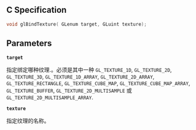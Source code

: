 ## C Specification

```c
void glBindTexture(	GLenum target, GLuint texture);
```

## Parameters

**`target`**

指定绑定哪种纹理.。必须是其中一种 `GL_TEXTURE_1D`, `GL_TEXTURE_2D`, `GL_TEXTURE_3D`, `GL_TEXTURE_1D_ARRAY`, `GL_TEXTURE_2D_ARRAY`, `GL_TEXTURE_RECTANGLE`, `GL_TEXTURE_CUBE_MAP`, `GL_TEXTURE_CUBE_MAP_ARRAY`, `GL_TEXTURE_BUFFER`, `GL_TEXTURE_2D_MULTISAMPLE` 或 `GL_TEXTURE_2D_MULTISAMPLE_ARRAY`.

**`texture`**

指定纹理的名称。

